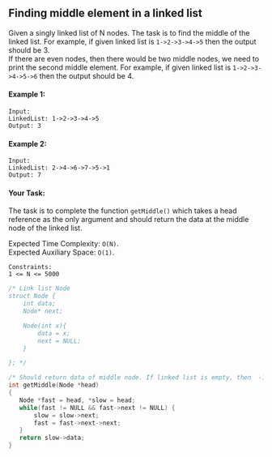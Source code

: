 ## Finding middle element in a linked list

Given a singly linked list of N nodes. The task is to find the middle of the linked list. For example, if given linked list is `1->2->3->4->5` then the output should be 3.  
If there are even nodes, then there would be two middle nodes, we need to print the second middle element. For example, if given linked list is `1->2->3->4->5->6` then the output should be 4.

#### Example 1:

```
Input:
LinkedList: 1->2->3->4->5
Output: 3
```

#### Example 2:

```
Input:
LinkedList: 2->4->6->7->5->1
Output: 7
```

#### Your Task:

The task is to complete the function `getMiddle()` which takes a head reference as the only argument and should return the data at the middle node of the linked list.

Expected Time Complexity: `O(N)`.  
Expected Auxiliary Space: `O(1)`.

```
Constraints:
1 <= N <= 5000
```

```c++
/* Link list Node
struct Node {
    int data;
    Node* next;

    Node(int x){
        data = x;
        next = NULL;
    }

}; */

/* Should return data of middle node. If linked list is empty, then  -1*/
int getMiddle(Node *head)
{
   Node *fast = head, *slow = head;
   while(fast != NULL && fast->next != NULL) {
       slow = slow->next;
       fast = fast->next->next;
   }
   return slow->data;
}

```

